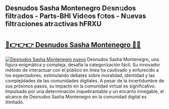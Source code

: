 ## Desnudos Sasha Montenegro D𝚎sn𝚞dos filtr𝚊dos - Parts-BHl Vid𝚎os f𝚘tos - N𝚞evas filtr𝚊ciones atr𝚊ctivas hFRXU

# <h2><a href="http://mb2w0c.tromn.icu/?c=Desnudos+Sasha+Montenegro">🔗👉👉👉 Desnudos Sasha Montenegro 🔗🔗</a></h2>

[![Desnudos Sasha Montenegro nuevo](https://i.imgur.com/pEAQMta.gif)](http://mb2w0c.tromn.icu/?c=Desnudos+Sasha+Montenegro)
Desnudos Sasha Montenegro, una figura enigmática y compleja, desafía la categorización fácil. Su innovador método de interactuar con el público en línea ha cautivado y enfurecido a los espectadores, estimulando debates sobre moralidad, identidad y las complejidades de las comunidades digitales. A pesar de la incertidumbre de sus próximos pasos, su impacto en la comunidad virtual es significativo. Impulsado por una determinación inquebrantable y un encanto innegable, el alcance de Desnudos Sasha Montenegro en la comunidad digital es ilimitado.
